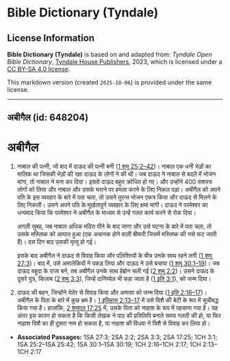 # Bible Dictionary (Tyndale)

## License Information

**Bible Dictionary (Tyndale)** is based on and adapted from: _Tyndale Open Bible Dictionary_, [Tyndale House Publishers](https://tyndaleopenresources.com/), 2023, which is licensed under a [CC BY-SA 4.0 license](https://creativecommons.org/licenses/by-sa/4.0/legalcode.en).

This markdown version (created `2025-10-06`) is provided under the same license.



--------------------------------

## अबीगैल (id: 648204)

अबीगैल
======

1. नाबाल की पत्नी, जो बाद में दाऊद की पत्नी बनी ([1 शमू 25:2–42](https://ref.ly/1Sam25:2-1Sam25:42))। नाबाल एक धनी भेड़ों का मालिक था जिसकी भेड़ों की रक्षा दाऊद के लोगों ने की थी। जब दाऊद ने नाबाल से बदले में भोजन मांगा, तो नाबाल ने मना कर दिया। इससे दाऊद बहुत क्रोधित हो गए। और उन्होंने 400 सशस्त्र लोगों को लिया और नाबाल और उसके घराने पर हमला करने के लिए निकल पड़ा। अबीगैल को अपने पति के इस व्यवहार के बारे में पता चला, तो उसने तुरन्त भोजन एकत्र किया और दाऊद से मिलने के लिए निकली। उसने अपने पति के मूर्खतापूर्ण व्यवहार के लिए क्षमा मांगी। दाऊद ने परमेश्वर का धन्यवाद किया कि परमेश्वर ने अबीगैल के माध्यम से उन्हें गलत कार्य करने से रोक दिया।

    अगली सुबह, जब नाबाल अधिक मदिरा पीने के बाद जागा और उसे घटना के बारे में पता चला, तो उसके मस्तिष्क को आघात हुआ (एक अचानक होने वाली बीमारी जिसमें मस्तिष्क की नसे फट जाती हैं)। दस दिन बाद उसकी मृत्यु हो गई।

    इसके बाद अबीगैल ने दाऊद से विवाह किया और पलिश्तियों के बीच उनके साथ रहने लगी ([1 शमू 27:3](https://ref.ly/1Sam27:3))। बाद में, उसे अमालेकियों ने पकड़ लिया और दाऊद ने उसे बचाया ([1 शमू 30:1–19](https://ref.ly/1Sam30:1-1Sam30:19))। जब दाऊद यहूदा के राजा बने, तब अबीगैल उनके साथ हेब्रोन चली गई ([2 शमू 2:2](https://ref.ly/2Sam2:2))। उसने दाऊद के दूसरे पुत्र, किलाब ([2 शमू 3:3](https://ref.ly/2Sam3:3)), जिन्हें दानिय्येल भी कहा जाता है ([1 इति 3:1](https://ref.ly/1Chr3:1)), को जन्म दिया।

2. दाऊद की बहन, जिन्होंने येतेर से विवाह किया और अमासा को जन्म दिया ([1 इति 2:16–17](https://ref.ly/1Chr2:16-1Chr2:17))। अबीगैल के पिता के बारे में कुछ भ्रम है। [1 इतिहास 2:13–17](https://ref.ly/1Chr2:13-1Chr2:17) में उसे यिशै की बेटी के रूप में सूचीबद्ध किया गया है। हालांकि, [2 शमूएल 17:25](https://ref.ly/2Sam17:25) में, उसके पिता को नाहाश के रूप में पहचाना गया है। यह अंतर इस कारण हो सकता है कि किसी लेखक ने पाठ की प्रतिलिपि बनाते समय गलती की हो, या फिर नाहाश यिशै का ही दूसरा नाम हो सकता है, या नाहाश की विधवा ने यिशै से विवाह कर लिया हो।

* **Associated Passages:** 1SA 27:3; 2SA 2:2; 2SA 3:3; 2SA 17:25; 1CH 3:1; 1SA 25:2–1SA 25:42; 1SA 30:1–1SA 30:19; 1CH 2:16–1CH 2:17; 1CH 2:13–1CH 2:17

